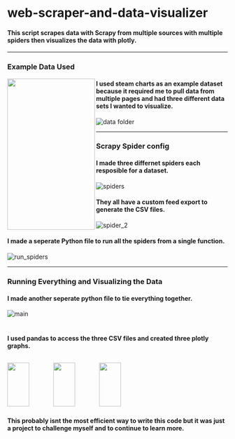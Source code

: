 # web-scraper-and-data-visualizer

#### This script scrapes data with Scrapy from multiple sources with multiple spiders then visualizes the data with plotly. 

---
### Example Data Used

<img align="left" width="200" height="345" src="https://user-images.githubusercontent.com/109874492/211451993-97116871-f33b-4e93-9370-9921062e7561.PNG"/>

#### I used steam charts as an example dataset because it required me to pull data from multiple pages and had three different data sets I wanted to visualize.
  ![data folder](https://user-images.githubusercontent.com/109874492/211453396-2904bf99-7e85-4168-a9d8-0fbd05791859.PNG)
<br />


---
### Scrapy Spider config
#### I made three differnet spiders each resposible for a dataset.
![spiders](https://user-images.githubusercontent.com/109874492/211456658-0ec02301-fe19-41a7-8268-84788d496251.PNG)
#### They all have a custom feed export to generate the CSV files.
![spider_2](https://user-images.githubusercontent.com/109874492/211456726-8c9a754f-e2e0-4f93-baad-7dca9defbb52.PNG)
#### I made a seperate Python file to run all the spiders from a single function.
![run_spiders](https://user-images.githubusercontent.com/109874492/211457014-789bee00-391a-423e-8859-e227ffb5b038.PNG)

---
### Running Everything and Visualizing the Data
#### I made another seperate python file to tie everything together.
![main](https://user-images.githubusercontent.com/109874492/211457479-9ecbfe73-d245-4745-8fc8-8265fa0002e3.PNG)
<br />

#

#### I used pandas to access the three CSV files and created three plotly graphs.
  <img width="50" height="100" style="padding-right:50px;" src="https://user-images.githubusercontent.com/109874492/211453796-3fbc6a00-5beb-4dc2-a05c-b5dec03f922f.png"/>   <img width="50" height="100" style="padding-right:50px;" src="https://user-images.githubusercontent.com/109874492/211453800-bb5b921e-7185-449f-9330-f339dc37f56d.png"/>   <img width="50" height="100" style="padding-right:50px;" src="https://user-images.githubusercontent.com/109874492/211453812-c8b94915-6a0e-49a1-88ff-b06abf173afb.png"/>
---
#### This probably isnt the most efficient way to write this code but it was just a project to challenge myself and to continue to learn more.
